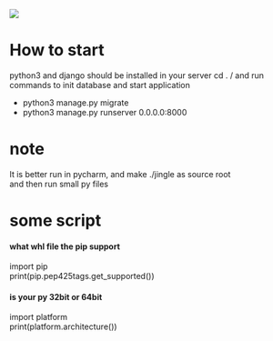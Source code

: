 [<img src="https://img.shields.io/travis/Jingle-seven/jingle-wx.svg"/>](https://travis-ci.org/Jingle-seven/jingle-wx)

# How to start
python3 and django should be installed in your server
cd . / and run commands to init database and  start application
- python3 manage.py migrate
- python3 manage.py runserver 0.0.0.0:8000  

# note  
It is better run in pycharm, and make ./jingle as source root  
and then run small py files

# some script
#### what whl file the pip support 
import pip  
print(pip.pep425tags.get_supported())  
#### is your py 32bit or 64bit
import platform  
print(platform.architecture())